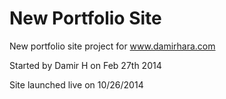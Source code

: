 New Portfolio Site
==================

New portfolio site project for www.damirhara.com

Started by Damir H on Feb 27th 2014

Site launched live on 10/26/2014